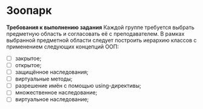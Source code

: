 # Зоопарк

**Требования к выполнению задания**
Каждой группе требуется выбрать предметную область и согласовать её с преподавателем. В рамках выбранной предметной области следует построить иерархию классов с применением следующих концепций ООП:
- [ ] закрытое;
- [ ] открытое;
- [ ] защищённое наследования;
- [ ] виртуальные методы;
- [ ] разрешение имён с помощью using-директивы;
- [ ] множественное наследование;
- [ ] виртуальное наследование;